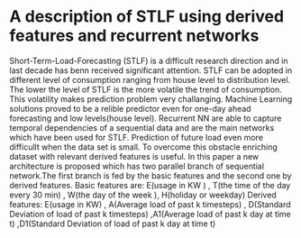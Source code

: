 # A description of STLF using derived features and recurrent networks
Short-Term-Load-Forecasting (STLF) is a difficult research direction and in last decade has benn received significant attention.
 STLF can be adopted in different level of consumption ranging from house level to distribution level. The lower the level of STLF is the more volatile the trend of consumption. This volatility makes prediction problem  very challanging.
Machine Learning solutions proved to be a relible predictor even for one-day ahead forecasting and  low levels(house level).
Recurrent NN are able to capture temporal dependencies of a sequential data and are the main networks which have been used for STLF.
Prediction of future load even more difficullt  when the data set is small.
To overcome this obstacle enriching dataset with relevant derived features is useful.
In this paper a new architecture is proposed which has two parallel branch of sequential network.The first branch is fed by the basic features and the second one by derived features.
Basic features are: E(usage in KW ) , T(the time of the day every 30 min) , W(the day of the week ), H(holiday or weekday)
Derived features: E(usage in KW) , A(Average load of past k timesteps) , D(Standard Deviation of load of past k timesteps) ,A1(Average load of past k day at time t) ,D1(Standard Deviation of load of past k day at time t)


